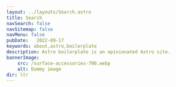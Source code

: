 ```yaml
---
layout: ../layouts/Search.astro
title: Search
navSearch: false
navSitemap: false
navMenu: false
pubDate:   2022-09-17
keywords: about,astro,boilerplate
description: Astro boilerplate is an opinionated Astro site.
bannerImage:
    src: /surface-accessories-700.webp
    alt: Dummy image
dir: ltr
---
```

